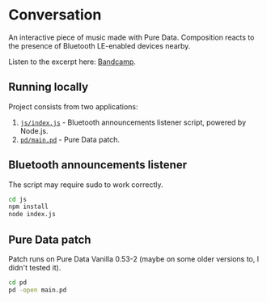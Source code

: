 # Conversation

An interactive piece of music made with Pure Data.
Composition reacts to the presence of Bluetooth LE-enabled devices nearby.

Listen to the excerpt here: [Bandcamp](https://lerp.bandcamp.com/track/conversation-excerpt).

## Running locally

Project consists from two applications:
1. [`js/index.js`](https://github.com/pema4/lerpmusic-conversation/tree/main/js/index.js) -
   Bluetooth announcements listener script, powered by Node.js.
2. [`pd/main.pd`](https://github.com/pema4/lerpmusic-conversation/tree/main/pd/main.pd) -
   Pure Data patch.

## Bluetooth announcements listener

The script may require sudo to work correctly.

```bash
cd js
npm install
node index.js
```
## Pure Data patch

Patch runs on Pure Data Vanilla 0.53-2 (maybe on some older versions to, I didn't tested it).

```bash
cd pd
pd -open main.pd
```